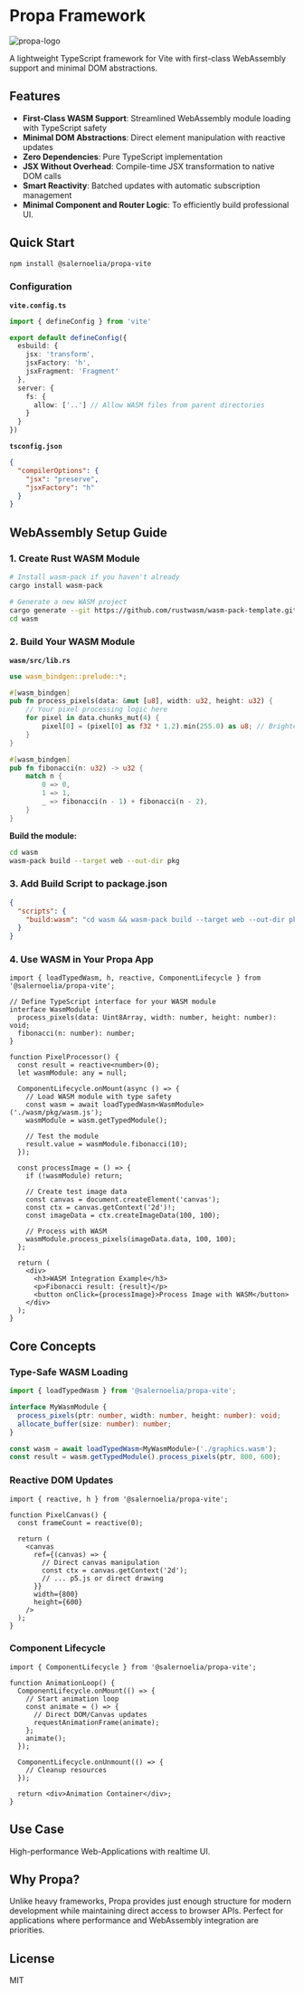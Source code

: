 # Propa Framework

![propa-logo](/logo.png)

A lightweight TypeScript framework for Vite with first-class WebAssembly support and minimal DOM abstractions.

## Features

- **First-Class WASM Support**: Streamlined WebAssembly module loading with TypeScript safety
- **Minimal DOM Abstractions**: Direct element manipulation with reactive updates
- **Zero Dependencies**: Pure TypeScript implementation
- **JSX Without Overhead**: Compile-time JSX transformation to native DOM calls
- **Smart Reactivity**: Batched updates with automatic subscription management
- **Minimal Component and Router Logic**: To efficiently build professional UI.

## Quick Start

```bash
npm install @salernoelia/propa-vite
```

### Configuration

**`vite.config.ts`**

```typescript
import { defineConfig } from 'vite'

export default defineConfig({
  esbuild: {
    jsx: 'transform',
    jsxFactory: 'h',
    jsxFragment: 'Fragment'
  },
  server: {
    fs: {
      allow: ['..'] // Allow WASM files from parent directories
    }
  }
})
```

**`tsconfig.json`**

```json
{
  "compilerOptions": {
    "jsx": "preserve",
    "jsxFactory": "h"
  }
}
```

## WebAssembly Setup Guide

### 1. Create Rust WASM Module

```bash
# Install wasm-pack if you haven't already
cargo install wasm-pack

# Generate a new WASM project
cargo generate --git https://github.com/rustwasm/wasm-pack-template.git --name wasm
cd wasm
```

### 2. Build Your WASM Module

**`wasm/src/lib.rs`**

```rust
use wasm_bindgen::prelude::*;

#[wasm_bindgen]
pub fn process_pixels(data: &mut [u8], width: u32, height: u32) {
    // Your pixel processing logic here
    for pixel in data.chunks_mut(4) {
        pixel[0] = (pixel[0] as f32 * 1.2).min(255.0) as u8; // Brighten red
    }
}

#[wasm_bindgen]
pub fn fibonacci(n: u32) -> u32 {
    match n {
        0 => 0,
        1 => 1,
        _ => fibonacci(n - 1) + fibonacci(n - 2),
    }
}
```

**Build the module:**

```bash
cd wasm
wasm-pack build --target web --out-dir pkg
```

### 3. Add Build Script to package.json

```json
{
  "scripts": {
    "build:wasm": "cd wasm && wasm-pack build --target web --out-dir pkg"
  }
}
```

### 4. Use WASM in Your Propa App

```tsx
import { loadTypedWasm, h, reactive, ComponentLifecycle } from '@salernoelia/propa-vite';

// Define TypeScript interface for your WASM module
interface WasmModule {
  process_pixels(data: Uint8Array, width: number, height: number): void;
  fibonacci(n: number): number;
}

function PixelProcessor() {
  const result = reactive<number>(0);
  let wasmModule: any = null;

  ComponentLifecycle.onMount(async () => {
    // Load WASM module with type safety
    const wasm = await loadTypedWasm<WasmModule>('./wasm/pkg/wasm.js');
    wasmModule = wasm.getTypedModule();
    
    // Test the module
    result.value = wasmModule.fibonacci(10);
  });

  const processImage = () => {
    if (!wasmModule) return;
    
    // Create test image data
    const canvas = document.createElement('canvas');
    const ctx = canvas.getContext('2d')!;
    const imageData = ctx.createImageData(100, 100);
    
    // Process with WASM
    wasmModule.process_pixels(imageData.data, 100, 100);
  };

  return (
    <div>
      <h3>WASM Integration Example</h3>
      <p>Fibonacci result: {result}</p>
      <button onClick={processImage}>Process Image with WASM</button>
    </div>
  );
}
```

## Core Concepts

### Type-Safe WASM Loading

```typescript
import { loadTypedWasm } from '@salernoelia/propa-vite';

interface MyWasmModule {
  process_pixels(ptr: number, width: number, height: number): void;
  allocate_buffer(size: number): number;
}

const wasm = await loadTypedWasm<MyWasmModule>('./graphics.wasm');
const result = wasm.getTypedModule().process_pixels(ptr, 800, 600);
```

### Reactive DOM Updates

```tsx
import { reactive, h } from '@salernoelia/propa-vite';

function PixelCanvas() {
  const frameCount = reactive(0);
  
  return (
    <canvas 
      ref={(canvas) => {
        // Direct canvas manipulation
        const ctx = canvas.getContext('2d');
        // ... p5.js or direct drawing
      }}
      width={800} 
      height={600}
    />
  );
}
```

### Component Lifecycle

```tsx
import { ComponentLifecycle } from '@salernoelia/propa-vite';

function AnimationLoop() {
  ComponentLifecycle.onMount(() => {
    // Start animation loop
    const animate = () => {
      // Direct DOM/Canvas updates
      requestAnimationFrame(animate);
    };
    animate();
  });

  ComponentLifecycle.onUnmount(() => {
    // Cleanup resources
  });

  return <div>Animation Container</div>;
}
```

## Use Case

High-performance Web-Applications with realtime UI.

## Why Propa?

Unlike heavy frameworks, Propa provides just enough structure for modern development while maintaining direct access to browser APIs. Perfect for applications where performance and WebAssembly integration are priorities.

## License

MIT
